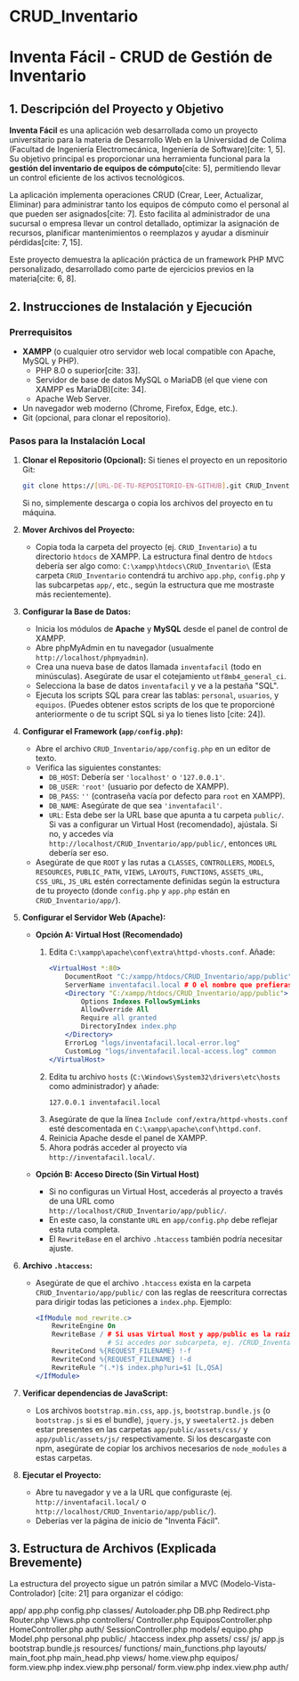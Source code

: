 # CRUD_Inventario

# Inventa Fácil - CRUD de Gestión de Inventario

## 1. Descripción del Proyecto y Objetivo

**Inventa Fácil** es una aplicación web desarrollada como un proyecto universitario para la materia de Desarrollo Web en la Universidad de Colima (Facultad de Ingeniería Electromecánica, Ingeniería de Software)[cite: 1, 5]. Su objetivo principal es proporcionar una herramienta funcional para la **gestión del inventario de equipos de cómputo**[cite: 5], permitiendo llevar un control eficiente de los activos tecnológicos.

La aplicación implementa operaciones CRUD (Crear, Leer, Actualizar, Eliminar) para administrar tanto los equipos de cómputo como el personal al que pueden ser asignados[cite: 7]. Esto facilita al administrador de una sucursal o empresa llevar un control detallado, optimizar la asignación de recursos, planificar mantenimientos o reemplazos y ayudar a disminuir pérdidas[cite: 7, 15].

Este proyecto demuestra la aplicación práctica de un framework PHP MVC personalizado, desarrollado como parte de ejercicios previos en la materia[cite: 6, 8].

## 2. Instrucciones de Instalación y Ejecución

### Prerrequisitos

* **XAMPP** (o cualquier otro servidor web local compatible con Apache, MySQL y PHP).
    * PHP 8.0 o superior[cite: 33].
    * Servidor de base de datos MySQL o MariaDB (el que viene con XAMPP es MariaDB)[cite: 34].
    * Apache Web Server.
* Un navegador web moderno (Chrome, Firefox, Edge, etc.).
* Git (opcional, para clonar el repositorio).

### Pasos para la Instalación Local

1.  **Clonar el Repositorio (Opcional):**
    Si tienes el proyecto en un repositorio Git:
    ```bash
    git clone https://[URL-DE-TU-REPOSITORIO-EN-GITHUB].git CRUD_Inventario
    ```
    Si no, simplemente descarga o copia los archivos del proyecto en tu máquina.

2.  **Mover Archivos del Proyecto:**
    * Copia toda la carpeta del proyecto (ej. `CRUD_Inventario`) a tu directorio `htdocs` de XAMPP. La estructura final dentro de `htdocs` debería ser algo como:
        `C:\xampp\htdocs\CRUD_Inventario\`
        (Esta carpeta `CRUD_Inventario` contendrá tu archivo `app.php`, `config.php` y las subcarpetas `app/`, etc., según la estructura que me mostraste más recientemente).

3.  **Configurar la Base de Datos:**
    * Inicia los módulos de **Apache** y **MySQL** desde el panel de control de XAMPP.
    * Abre phpMyAdmin en tu navegador (usualmente `http://localhost/phpmyadmin`).
    * Crea una nueva base de datos llamada `inventafacil` (todo en minúsculas). Asegúrate de usar el cotejamiento `utf8mb4_general_ci`.
    * Selecciona la base de datos `inventafacil` y ve a la pestaña "SQL".
    * Ejecuta los scripts SQL para crear las tablas: `personal`, `usuarios`, y `equipos`. (Puedes obtener estos scripts de los que te proporcioné anteriormente o de tu script SQL si ya lo tienes listo [cite: 24]).

4.  **Configurar el Framework (`app/config.php`):**
    * Abre el archivo `CRUD_Inventario/app/config.php` en un editor de texto.
    * Verifica las siguientes constantes:
        * `DB_HOST`: Debería ser `'localhost'` o `'127.0.0.1'`.
        * `DB_USER`: `'root'` (usuario por defecto de XAMPP).
        * `DB_PASS`: `''` (contraseña vacía por defecto para `root` en XAMPP).
        * `DB_NAME`: Asegúrate de que sea `'inventafacil'`.
        * `URL`: Esta debe ser la URL base que apunta a tu carpeta `public/`. Si vas a configurar un Virtual Host (recomendado), ajústala. Si no, y accedes vía `http://localhost/CRUD_Inventario/app/public/`, entonces `URL` debería ser eso.
    * Asegúrate de que `ROOT` y las rutas a `CLASSES`, `CONTROLLERS`, `MODELS`, `RESOURCES`, `PUBLIC_PATH`, `VIEWS`, `LAYOUTS`, `FUNCTIONS`, `ASSETS_URL`, `CSS_URL`, `JS_URL` estén correctamente definidas según la estructura de tu proyecto (donde `config.php` y `app.php` están en `CRUD_Inventario/app/`).

5.  **Configurar el Servidor Web (Apache):**

    * **Opción A: Virtual Host (Recomendado)**
        1.  Edita `C:\xampp\apache\conf\extra\httpd-vhosts.conf`. Añade:
            ```apache
            <VirtualHost *:80>
                DocumentRoot "C:/xampp/htdocs/CRUD_Inventario/app/public"
                ServerName inventafacil.local # O el nombre que prefieras
                <Directory "C:/xampp/htdocs/CRUD_Inventario/app/public">
                    Options Indexes FollowSymLinks
                    AllowOverride All
                    Require all granted
                    DirectoryIndex index.php
                </Directory>
                ErrorLog "logs/inventafacil.local-error.log"
                CustomLog "logs/inventafacil.local-access.log" common
            </VirtualHost>
            ```
        2.  Edita tu archivo `hosts` (`C:\Windows\System32\drivers\etc\hosts` como administrador) y añade:
            ```
            127.0.0.1 inventafacil.local
            ```
        3.  Asegúrate de que la línea `Include conf/extra/httpd-vhosts.conf` esté descomentada en `C:\xampp\apache\conf\httpd.conf`.
        4.  Reinicia Apache desde el panel de XAMPP.
        5.  Ahora podrás acceder al proyecto vía `http://inventafacil.local/`.

    * **Opción B: Acceso Directo (Sin Virtual Host)**
        * Si no configuras un Virtual Host, accederás al proyecto a través de una URL como `http://localhost/CRUD_Inventario/app/public/`.
        * En este caso, la constante `URL` en `app/config.php` debe reflejar esta ruta completa.
        * El `RewriteBase` en el archivo `.htaccess` también podría necesitar ajuste.

6.  **Archivo `.htaccess`:**
    * Asegúrate de que el archivo `.htaccess` exista en la carpeta `CRUD_Inventario/app/public/` con las reglas de reescritura correctas para dirigir todas las peticiones a `index.php`. Ejemplo:
        ```apache
        <IfModule mod_rewrite.c>
            RewriteEngine On
            RewriteBase / # Si usas Virtual Host y app/public es la raíz del ServerName.
                          # Si accedes por subcarpeta, ej. /CRUD_Inventario/app/public/, ajusta aquí.
            RewriteCond %{REQUEST_FILENAME} !-f
            RewriteCond %{REQUEST_FILENAME} !-d
            RewriteRule ^(.*)$ index.php?uri=$1 [L,QSA]
        </IfModule>
        ```

7.  **Verificar dependencias de JavaScript:**
    * Los archivos `bootstrap.min.css`, `app.js`, `bootstrap.bundle.js` (o `bootstrap.js` si es el bundle), `jquery.js`, y `sweetalert2.js` deben estar presentes en las carpetas `app/public/assets/css/` y `app/public/assets/js/` respectivamente. Si los descargaste con npm, asegúrate de copiar los archivos necesarios de `node_modules` a estas carpetas.

8.  **Ejecutar el Proyecto:**
    * Abre tu navegador y ve a la URL que configuraste (ej. `http://inventafacil.local/` o `http://localhost/CRUD_Inventario/app/public/`).
    * Deberías ver la página de inicio de "Inventa Fácil".

## 3. Estructura de Archivos (Explicada Brevemente)

La estructura del proyecto sigue un patrón similar a MVC (Modelo-Vista-Controlador) [cite: 21] para organizar el código:


app/
app.php
config.php
classes/
Autoloader.php
DB.php
Redirect.php
Router.php
Views.php
controllers/
Controller.php
EquiposController.php
HomeController.php
auth/
SessionController.php
models/
equipo.php
Model.php
personal.php
public/
.htaccess
index.php
assets/
css/
js/
app.js
bootstrap.bundle.js
resources/
functions/
main_functions.php
layouts/
main_foot.php
main_head.php
views/
home.view.php
equipos/
form.view.php
index.view.php
personal/
form.view.php
index.view.php
auth/
